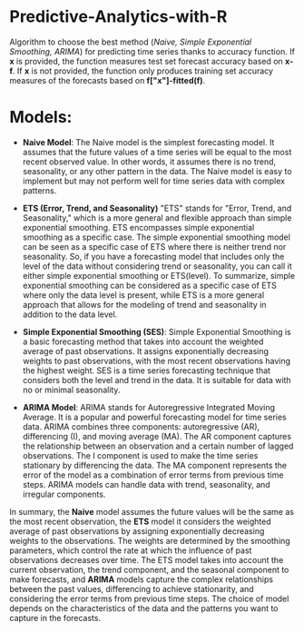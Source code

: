 # Predictive-Analytics-with-R
Algorithm to choose the best method (*Naive, Simple Exponential Smoothing, ARIMA*) for predicting time series thanks to accuracy function. If **x** is provided, the function measures test set forecast accuracy based on **x-f**. If **x** is not provided, the function only produces training set accuracy measures of the forecasts based on **f["x"]-fitted(f)**. 

# Models:
* **Naive Model**:
The Naive model is the simplest forecasting model. It assumes that the future values of a time series will be equal to the most recent observed value. In other words, it assumes there is no trend, seasonality, or any other pattern in the data. The Naive model is easy to implement but may not perform well for time series data with complex patterns.

* **ETS (Error, Trend, and Seasonality)**
"ETS" stands for "Error, Trend, and Seasonality," which is a more general and flexible approach than simple exponential smoothing. ETS encompasses simple exponential smoothing as a specific case.
The simple exponential smoothing model can be seen as a specific case of ETS where there is neither trend nor seasonality. So, if you have a forecasting model that includes only the level of the data without considering trend or seasonality, you can call it either simple exponential smoothing or ETS(level).
To summarize, simple exponential smoothing can be considered as a specific case of ETS where only the data level is present, while ETS is a more general approach that allows for the modeling of trend and seasonality in addition to the data level.

* **Simple Exponential Smoothing (SES)**:
Simple Exponential Smoothing is a basic forecasting method that takes into account the weighted average of past observations. It assigns exponentially decreasing weights to past observations, with the most recent observations having the highest weight. SES is a time series forecasting technique that considers both the level and trend in the data. It is suitable for data with no or minimal seasonality.

* **ARIMA Model**:
ARIMA stands for Autoregressive Integrated Moving Average. It is a popular and powerful forecasting model for time series data. ARIMA combines three components: autoregressive (AR), differencing (I), and moving average (MA). The AR component captures the relationship between an observation and a certain number of lagged observations. The I component is used to make the time series stationary by differencing the data. The MA component represents the error of the model as a combination of error terms from previous time steps. ARIMA models can handle data with trend, seasonality, and irregular components.

In summary, the **Naive** model assumes the future values will be the same as the most recent observation, the **ETS** model it considers the weighted average of past observations by assigning exponentially decreasing weights to the observations. The weights are determined by the smoothing parameters, which control the rate at which the influence of past observations decreases over time. The ETS model takes into account the current observation, the trend component, and the seasonal component to make forecasts, and **ARIMA** models capture the complex relationships between the past values, differencing to achieve stationarity, and considering the error terms from previous time steps. The choice of model depends on the characteristics of the data and the patterns you want to capture in the forecasts.
